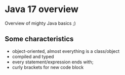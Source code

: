 # Java 17 overview

Overview of mighty Java basics ;)

## Some characteristics
* object-oriented, almost everything is a class/object
* compiled and typed
* every statement/expression ends with;
* curly brackets for new code block
